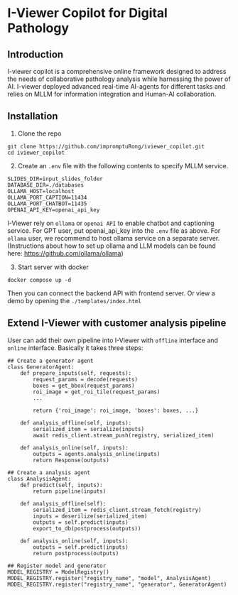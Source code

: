 # I-Viewer Copilot for Digital Pathology
## Introduction
I-viewer copilot is a comprehensive online framework designed to address the needs of collaborative pathology analysis while harnessing the power of AI. I-viewer deployed advanced real-time AI-agents for different tasks and relies on MLLM for information integration and Human-AI collaboration. 

## Installation
1. Clone the repo
```
git clone https://github.com/impromptuRong/iviewer_copilot.git
cd iviewer_copilot
```

2. Create an `.env` file with the following contents to specify MLLM service.
```
SLIDES_DIR=input_slides_folder
DATABASE_DIR=./databases
OLLAMA_HOST=localhost
OLLAMA_PORT_CAPTION=11434
OLLAMA_PORT_CHATBOT=11435
OPENAI_API_KEY=openai_api_key
```
I-Viewer rely on `ollama` or `openai API` to enable chatbot and captioning service. For GPT user, put openai_api_key into the `.env` file as above. For `ollama` user, we recommend to host ollama service on a separate server. (Instructions about how to set up ollama and LLM models can be found here: https://github.com/ollama/ollama)

3. Start server with docker
```
docker compose up -d
```

Then you can connect the backend API with frontend server. Or view a demo by opening the `./templates/index.html`

## Extend I-Viewer with customer analysis pipeline
User can add their own pipeline into I-Viewer with `offline` interface and `online` interface. Basically it takes three steps:
```
## Create a generator agent
class GeneratorAgent:
    def prepare_inputs(self, requests):
        request_params = decode(requests)
        boxes = get_bbox(request_params)
        roi_image = get_roi_tile(request_params)
        ...
        
        return {'roi_image': roi_image, 'boxes': boxes, ...}
    
    def analysis_offline(self, inputs):
        serialized_item = serialize(inputs)
        await redis_client.stream_push(registry, serialized_item)
    
    def analysis_online(self, inputs):
        outputs = agents.analysis_online(inputs)
        return Response(outputs)

## Create a analysis agent
class AnalysisAgent:
    def predict(self, inputs):
        return pipeline(inputs)
    
    def analysis_offline(self):
        serialized_item = redis_client.stream_fetch(registry)
        inputs = deserilize(serialized_item)
        outputs = self.predict(inputs)
        export_to_db(postprocess(outputs))

    def analysis_online(self, inputs):
        outputs = self.predict(inputs)
        return postprocess(outputs)

## Register model and generator
MODEL_REGISTRY = ModelRegistry()
MODEL_REGISTRY.register("registry_name", "model", AnalysisAgent)
MODEL_REGISTRY.register("registry_name", "generator", GeneratorAgent)
```

